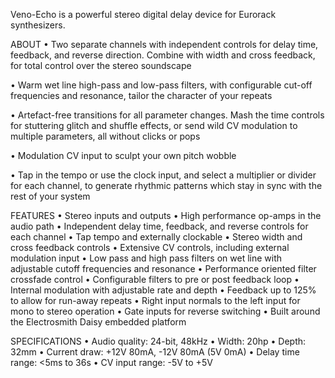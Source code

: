 Veno-Echo is a powerful stereo digital delay device for Eurorack synthesizers.

ABOUT
• Two separate channels with independent controls for delay time, feedback, and reverse direction. Combine with width and cross feedback, for total control over the stereo soundscape

• Warm wet line high-pass and low-pass filters, with configurable cut-off frequencies and resonance, tailor the character of your repeats

• Artefact-free transitions for all parameter changes. Mash the time controls for stuttering glitch and shuffle effects, or send wild CV modulation to multiple parameters, all without clicks or pops

• Modulation CV input to sculpt your own pitch wobble

• Tap in the tempo or use the clock input, and select a multiplier or divider for each channel, to generate rhythmic patterns which stay in sync with the rest of your system

FEATURES
• Stereo inputs and outputs
• High performance op-amps in the audio path
• Independent delay time, feedback, and reverse controls for each channel
• Tap tempo and externally clockable
• Stereo width and cross feedback controls
• Extensive CV controls, including external modulation input
• Low pass and high pass filters on wet line with adjustable cutoff frequencies and resonance
• Performance oriented filter crossfade control
• Configurable filters to pre or post feedback loop
• Internal modulation with adjustable rate and depth
• Feedback up to 125% to allow for run-away repeats
• Right input normals to the left input for mono to stereo operation
• Gate inputs for reverse switching
• Built around the Electrosmith Daisy embedded platform

SPECIFICATIONS
• Audio quality: 24-bit, 48kHz
• Width: 20hp
• Depth: 32mm
• Current draw: +12V 80mA, -12V 80mA (5V 0mA)
• Delay time range: <5ms to 36s
• CV input range: -5V to +5V
